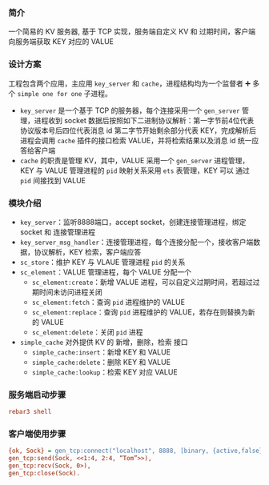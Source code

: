 ### 简介
一个简易的 KV 服务器, 基于 TCP 实现，服务端自定义 KV 和 过期时间，客户端向服务端获取 KEY 对应的 VALUE

### 设计方案
工程包含两个应用，主应用 `key_server` 和 `cache`，进程结构均为一个监督者 ➕ 多个 `simple one for one` 子进程。
- `key_server` 是一个基于 TCP 的服务器，每个连接采用一个 `gen_server` 管理，进程收到 socket 数据后按照如下二进制协议解析：第一字节前4位代表协议版本号后四位代表消息 id 第二字节开始剩余部分代表 KEY，完成解析后进程会调用 `cache` 插件的接口检索 VALUE，并将检索结果以及消息 id 统一应答给客户端
- `cache` 的职责是管理 KV，其中，VALUE 采用一个 `gen_server` 进程管理，KEY 与 VALUE 管理进程的 `pid` 映射关系采用 `ets` 表管理，KEY 可以 通过 `pid` 间接找到 VALUE

### 模块介绍
- `key_server`：监听8888端口，accept socket，创建连接管理进程，绑定 socket 和 连接管理进程
- `key_server_msg_handler`：连接管理进程，每个连接分配一个，接收客户端数据，协议解析，KEY 检索，客户端应答
- `sc_store`：维护 KEY 与 VLAUE 管理进程 `pid` 的关系
- `sc_element`：VALUE 管理进程，每个 VALUE 分配一个
  - `sc_element:create`：新增 VALUE 进程，可以自定义过期时间，若超过过期时间未访问进程关闭
  - `sc_element:fetch`：查询 `pid` 进程维护的 VALUE
  - `sc_element:replace`：查询 `pid` 进程维护的 VALUE，若存在则替换为新的 VALUE
  - `sc_element:delete`：关闭 `pid` 进程
- `simple_cache` 对外提供 KV 的 新增，删除，检索 接口
  - `simple_cache:insert`：新增 KEY 和 VALUE
  - `simple_cache:delete`：删除 KEY 和 VALUE
  - `simple_cache:lookup`：检索 KEY 对应 VALUE

### 服务端启动步骤
```ini
rebar3 shell
```

### 客户端使用步骤
```ini
{ok, Sock} = gen_tcp:connect("localhost", 8888, [binary, {active,false}]),
gen_tcp:send(Sock, <<1:4, 2:4, “Tom”>>),
gen_tcp:recv(Sock, 0>),
gen_tcp:close(Sock).
```
